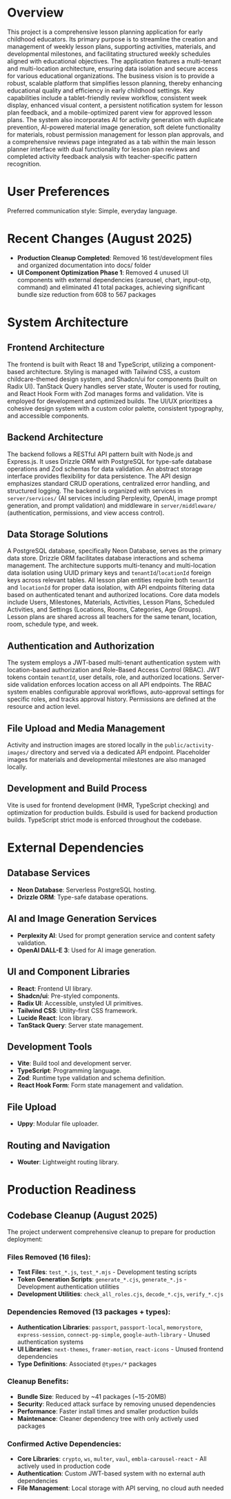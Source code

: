 # Overview
This project is a comprehensive lesson planning application for early childhood educators. Its primary purpose is to streamline the creation and management of weekly lesson plans, supporting activities, materials, and developmental milestones, and facilitating structured weekly schedules aligned with educational objectives. The application features a multi-tenant and multi-location architecture, ensuring data isolation and secure access for various educational organizations. The business vision is to provide a robust, scalable platform that simplifies lesson planning, thereby enhancing educational quality and efficiency in early childhood settings. Key capabilities include a tablet-friendly review workflow, consistent week display, enhanced visual content, a persistent notification system for lesson plan feedback, and a mobile-optimized parent view for approved lesson plans. The system also incorporates AI for activity generation with duplicate prevention, AI-powered material image generation, soft delete functionality for materials, robust permission management for lesson plan approvals, and a comprehensive reviews page integrated as a tab within the main lesson planner interface with dual functionality for lesson plan reviews and completed activity feedback analysis with teacher-specific pattern recognition.

# User Preferences
Preferred communication style: Simple, everyday language.

# Recent Changes (August 2025)
- **Production Cleanup Completed**: Removed 16 test/development files and organized documentation into docs/ folder
- **UI Component Optimization Phase 1**: Removed 4 unused UI components with external dependencies (carousel, chart, input-otp, command) and eliminated 41 total packages, achieving significant bundle size reduction from 608 to 567 packages

# System Architecture
## Frontend Architecture
The frontend is built with React 18 and TypeScript, utilizing a component-based architecture. Styling is managed with Tailwind CSS, a custom childcare-themed design system, and Shadcn/ui for components (built on Radix UI). TanStack Query handles server state, Wouter is used for routing, and React Hook Form with Zod manages forms and validation. Vite is employed for development and optimized builds. The UI/UX prioritizes a cohesive design system with a custom color palette, consistent typography, and accessible components.

## Backend Architecture
The backend follows a RESTful API pattern built with Node.js and Express.js. It uses Drizzle ORM with PostgreSQL for type-safe database operations and Zod schemas for data validation. An abstract storage interface provides flexibility for data persistence. The API design emphasizes standard CRUD operations, centralized error handling, and structured logging. The backend is organized with services in `server/services/` (AI services including Perplexity, OpenAI, image prompt generation, and prompt validation) and middleware in `server/middleware/` (authentication, permissions, and view access control).

## Data Storage Solutions
A PostgreSQL database, specifically Neon Database, serves as the primary data store. Drizzle ORM facilitates database interactions and schema management. The architecture supports multi-tenancy and multi-location data isolation using UUID primary keys and `tenantId`/`locationId` foreign keys across relevant tables. All lesson plan entities require both `tenantId` and `locationId` for proper data isolation, with API endpoints filtering data based on authenticated tenant and authorized locations. Core data models include Users, Milestones, Materials, Activities, Lesson Plans, Scheduled Activities, and Settings (Locations, Rooms, Categories, Age Groups). Lesson plans are shared across all teachers for the same tenant, location, room, schedule type, and week.

## Authentication and Authorization
The system employs a JWT-based multi-tenant authentication system with location-based authorization and Role-Based Access Control (RBAC). JWT tokens contain `tenantId`, user details, role, and authorized locations. Server-side validation enforces location access on all API endpoints. The RBAC system enables configurable approval workflows, auto-approval settings for specific roles, and tracks approval history. Permissions are defined at the resource and action level.

## File Upload and Media Management
Activity and instruction images are stored locally in the `public/activity-images/` directory and served via a dedicated API endpoint. Placeholder images for materials and developmental milestones are also managed locally.

## Development and Build Process
Vite is used for frontend development (HMR, TypeScript checking) and optimization for production builds. Esbuild is used for backend production builds. TypeScript strict mode is enforced throughout the codebase.

# External Dependencies
## Database Services
- **Neon Database**: Serverless PostgreSQL hosting.
- **Drizzle ORM**: Type-safe database operations.

## AI and Image Generation Services
- **Perplexity AI**: Used for prompt generation service and content safety validation.
- **OpenAI DALL-E 3**: Used for AI image generation.

## UI and Component Libraries
- **React**: Frontend UI library.
- **Shadcn/ui**: Pre-styled components.
- **Radix UI**: Accessible, unstyled UI primitives.
- **Tailwind CSS**: Utility-first CSS framework.
- **Lucide React**: Icon library.
- **TanStack Query**: Server state management.

## Development Tools
- **Vite**: Build tool and development server.
- **TypeScript**: Programming language.
- **Zod**: Runtime type validation and schema definition.
- **React Hook Form**: Form state management and validation.

## File Upload
- **Uppy**: Modular file uploader.

## Routing and Navigation
- **Wouter**: Lightweight routing library.

# Production Readiness

## Codebase Cleanup (August 2025)
The project underwent comprehensive cleanup to prepare for production deployment:

### Files Removed (16 files):
- **Test Files**: `test_*.js`, `test_*.mjs` - Development testing scripts
- **Token Generation Scripts**: `generate_*.cjs`, `generate_*.js` - Development authentication utilities
- **Development Utilities**: `check_all_roles.cjs`, `decode_*.cjs`, `verify_*.cjs`

### Dependencies Removed (13 packages + types):
- **Authentication Libraries**: `passport`, `passport-local`, `memorystore`, `express-session`, `connect-pg-simple`, `google-auth-library` - Unused authentication systems
- **UI Libraries**: `next-themes`, `framer-motion`, `react-icons` - Unused frontend dependencies
- **Type Definitions**: Associated `@types/*` packages

### Cleanup Benefits:
- **Bundle Size**: Reduced by ~41 packages (~15-20MB)
- **Security**: Reduced attack surface by removing unused dependencies
- **Performance**: Faster install times and smaller production builds
- **Maintenance**: Cleaner dependency tree with only actively used packages

### Confirmed Active Dependencies:
- **Core Libraries**: `crypto`, `ws`, `multer`, `vaul`, `embla-carousel-react` - All actively used in production code
- **Authentication**: Custom JWT-based system with no external auth dependencies
- **File Management**: Local storage with API serving, no cloud auth needed